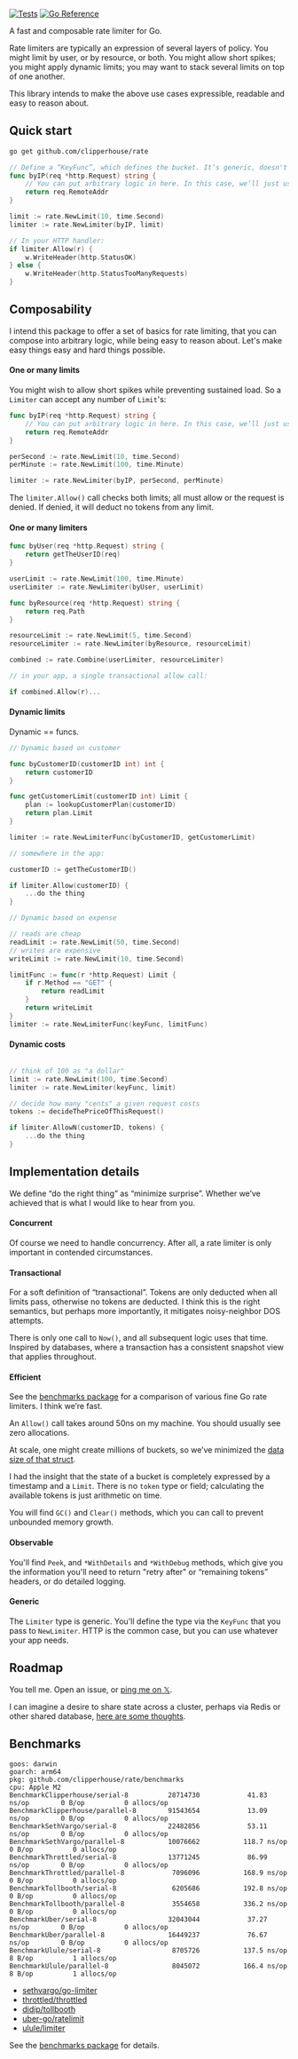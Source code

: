 [![Tests](https://github.com/clipperhouse/rate/actions/workflows/tests.yml/badge.svg)](https://github.com/clipperhouse/rate/actions/workflows/tests.yml)
[![Go Reference](https://pkg.go.dev/badge/github.com/clipperhouse/rate.svg)](https://pkg.go.dev/github.com/clipperhouse/rate)

A fast and composable rate limiter for Go.

Rate limiters are typically an expression of several layers of policy. You might
limit by user, or by resource, or both. You might allow short spikes; you might
apply dynamic limits; you may want to stack several limits on top of one another.

This library intends to make the above use cases expressible, readable and easy
to reason about.

## Quick start

```bash
go get github.com/clipperhouse/rate
```

```go
// Define a “KeyFunc”, which defines the bucket. It’s generic, doesn't have to be HTTP.
func byIP(req *http.Request) string {
    // You can put arbitrary logic in here. In this case, we’ll just use IP address.
    return req.RemoteAddr
}

limit := rate.NewLimit(10, time.Second)
limiter := rate.NewLimiter(byIP, limit)

// In your HTTP handler:
if limiter.Allow(r) {
    w.WriteHeader(http.StatusOK)
} else {
    w.WriteHeader(http.StatusTooManyRequests)
}
```

## Composability

I intend this package to offer a set of basics for rate limiting, that you can
compose into arbitrary logic, while being easy to reason about. Let's make easy
things easy and hard things possible.

#### One or many limits

You might wish to allow short spikes while preventing sustained load. So a
`Limiter` can accept any number of `Limit`'s:

```go
func byIP(req *http.Request) string {
    // You can put arbitrary logic in here. In this case, we’ll just use IP address.
    return req.RemoteAddr
}

perSecond := rate.NewLimit(10, time.Second)
perMinute := rate.NewLimit(100, time.Minute)

limiter := rate.NewLimiter(byIP, perSecond, perMinute)
```

The `limiter.Allow()` call checks both limits; all must allow or the request is
denied. If denied, it will deduct no tokens from any limit.

#### One or many limiters

```go
func byUser(req *http.Request) string {
    return getTheUserID(req)
}

userLimit := rate.NewLimit(100, time.Minute)
userLimiter := rate.NewLimiter(byUser, userLimit)

func byResource(req *http.Request) string {
    return req.Path
}

resourceLimit := rate.NewLimit(5, time.Second)
resourceLimiter := rate.NewLimiter(byResource, resourceLimit)

combined := rate.Combine(userLimiter, resourceLimiter)

// in your app, a single transactional allow call:

if combined.Allow(r)...

```

#### Dynamic limits

Dynamic == funcs.

```go
// Dynamic based on customer

func byCustomerID(customerID int) int {
    return customerID
}

func getCustomerLimit(customerID int) Limit {
    plan := lookupCustomerPlan(customerID)
    return plan.Limit
}

limiter := rate.NewLimiterFunc(byCustomerID, getCustomerLimit)

// somewhere in the app:

customerID := getTheCustomerID()

if limiter.Allow(customerID) {
    ...do the thing
}
```

```go
// Dynamic based on expense

// reads are cheap
readLimit := rate.NewLimit(50, time.Second)
// writes are expensive
writeLimit := rate.NewLimit(10, time.Second)

limitFunc := func(r *http.Request) Limit {
    if r.Method == "GET" {
        return readLimit
    }
    return writeLimit
}
limiter := rate.NewLimiterFunc(keyFunc, limitFunc)
```

#### Dynamic costs

```go

// think of 100 as "a dollar"
limit := rate.NewLimit(100, time.Second)
limiter := rate.NewLimiter(keyFunc, limit)

// decide how many "cents" a given request costs
tokens := decideThePriceOfThisRequest()

if limiter.AllowN(customerID, tokens) {
    ...do the thing
}
```

## Implementation details

We define “do the right thing” as “minimize surprise”. Whether we’ve achieved
that is what I would like to hear from you.

#### Concurrent

Of course we need to handle concurrency. After all, a rate limiter is only
important in contended circumstances.

#### Transactional

For a soft definition of “transactional”. Tokens are only deducted when all
limits pass, otherwise no tokens are deducted. I think this is the right
semantics, but perhaps more importantly, it mitigates noisy-neighbor DOS
attempts.

There is only one call to `Now()`, and all subsequent logic uses that time.
Inspired by databases, where a transaction has a consistent snapshot
view that applies throughout.

#### Efficient

See the [benchmarks package](https://github.com/clipperhouse/rate/tree/main/benchmarks)
for a comparison of various fine Go rate limiters. I think we’re fast.

An `Allow()` call takes around 50ns on my machine. You should usually see zero
allocations.

At scale, one might create millions of buckets, so we’ve minimized the [data
size of that struct](https://github.com/clipperhouse/rate/blob/main/bucket.go).

I had the insight that the state of a bucket is completely expressed by a
timestamp and a `Limit`. There is no `token` type or field; calculating the
available tokens is just arithmetic on time.

You will find `GC()` and `Clear()` methods, which you can call to prevent
unbounded memory growth.

#### Observable

You'll find `Peek`, and `*WithDetails` and `*WithDebug` methods, which give
you the information you'll need to return "retry after" or “remaining tokens”
headers, or do detailed logging.

#### Generic

The `Limiter` type is generic. You'll define the type via the `KeyFunc` that
you pass to `NewLimiter`. HTTP is the common case, but you can use whatever
your app needs.

## Roadmap

You tell me. Open an issue, or [ping me on 𝕏](https://x.com/clipperhouse).

I can imagine a desire to share state across a cluster, perhaps via Redis or
other shared database, [here are some thoughts](https://clipperhouse.com/yagni-distributed-rate-limiter/).

## Benchmarks

```
goos: darwin
goarch: arm64
pkg: github.com/clipperhouse/rate/benchmarks
cpu: Apple M2
BenchmarkClipperhouse/serial-8         	28714730	        41.83 ns/op	       0 B/op	       0 allocs/op
BenchmarkClipperhouse/parallel-8       	91543654	        13.09 ns/op	       0 B/op	       0 allocs/op
BenchmarkSethVargo/serial-8            	22482856	        53.11 ns/op	       0 B/op	       0 allocs/op
BenchmarkSethVargo/parallel-8          	10076662	       118.7 ns/op	       0 B/op	       0 allocs/op
BenchmarkThrottled/serial-8            	13771245	        86.99 ns/op	       0 B/op	       0 allocs/op
BenchmarkThrottled/parallel-8          	 7096096	       168.9 ns/op	       0 B/op	       0 allocs/op
BenchmarkTollbooth/serial-8            	 6205686	       192.8 ns/op	       0 B/op	       0 allocs/op
BenchmarkTollbooth/parallel-8          	 3554658	       336.2 ns/op	       0 B/op	       0 allocs/op
BenchmarkUber/serial-8                 	32043044	        37.27 ns/op	       0 B/op	       0 allocs/op
BenchmarkUber/parallel-8               	16449237	        76.67 ns/op	       0 B/op	       0 allocs/op
BenchmarkUlule/serial-8                	 8705726	       137.5 ns/op	       8 B/op	       1 allocs/op
BenchmarkUlule/parallel-8              	 8045072	       166.4 ns/op	       8 B/op	       1 allocs/op
```

- [sethvargo/go-limiter](https://github.com/sethvargo/go-limiter)
- [throttled/throttled](https://github.com/throttled/throttled)
- [didip/tollbooth](https://github.com/didip/tollbooth)
- [uber-go/ratelimit](https://github.com/uber-go/ratelimit)
- [ulule/limiter](https://github.com/ulule/limiter)

See the [benchmarks package](https://github.com/clipperhouse/rate/tree/main/benchmarks) for details.
